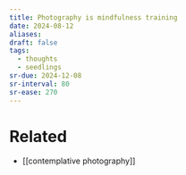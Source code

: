 ```yaml
---
title: Photography is mindfulness training
date: 2024-08-12
aliases: 
draft: false
tags:
  - thoughts
  - seedlings
sr-due: 2024-12-08
sr-interval: 80
sr-ease: 270
---
```

# Related

- [[contemplative photography]]